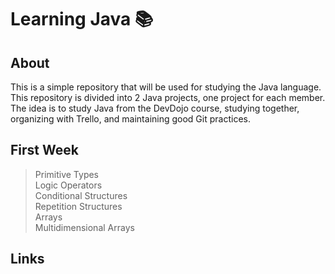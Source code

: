 # Learning Java 📚

## About

This is a simple repository that will be used for studying the Java language. This repository is divided into 2 Java projects, one project for each member. The idea is to study Java from the DevDojo course, studying together, organizing with Trello, and maintaining good Git practices.


## First Week

> Primitive Types  
> Logic Operators  
> Conditional Structures  
> Repetition Structures  
> Arrays  
> Multidimensional Arrays  

## Links
